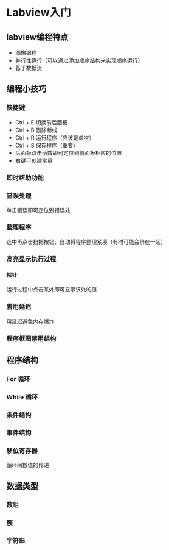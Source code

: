 # Labview入门
## labview编程特点
* 图像编程
* 并行性运行（可以通过添加顺序结构来实现顺序运行）
* 基于数据流
## 编程小技巧
### 快捷键
* Ctrl + E 切换前后面板
* Ctrl + B 删除断线
* Ctrl + R 运行程序（应该是单次）
* Ctrl + S 保存程序（重要）
* 后面板双击函数即可定位到前面板相应的位置
* 右键可创建常量
### 即时帮助功能
### 错误处理
单击错误即可定位到错误处
### 整理程序
选中再点击扫把按钮，自动将程序整理紧凑（有时可能会挤在一起）
### 高亮显示执行过程
#### 探针
运行过程中点击某处即可显示该处的值
### 善用延迟
用延迟避免内存爆炸
### 程序框图禁用结构
## 程序结构
### For 循环
### While 循环
### 条件结构
### 事件结构
### 移位寄存器
循环间数值的传递
## 数据类型
### 数组
### 簇
### 字符串
